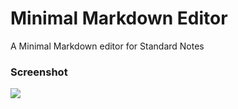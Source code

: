 # Minimal Markdown Editor
A Minimal Markdown editor for Standard Notes

### Screenshot
![](https://raw.githubusercontent.com/dvbportal/minimal-markdown-editor/master/img/Screen%20Shot.png)
